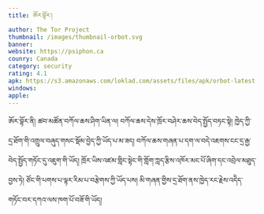 ```yaml
---
title: ཨོར་བྷོར་།

author: The Tor Project
thumbnail: /images/thumbnail-orbot.svg
banner: 
website: https://psiphon.ca
counry: Canada
category: security
rating: 4.1
apk: https://s3.amazonaws.com/loklad.com/assets/files/apk/orbot-latest.apk
windows: 
apple:
---
```


ཨོར་བྷོར་ནི། ཚབ་མཚོན་བཀོལ་ཆས་ཤིག་ཡིན་ལ། བཀོལ་ཆས་དེས་ཁྲོར་བཤེར་ཆས་བེད་སྤྱོད་བཏང་སྟེ། ཁྱེད་ཀྱི་དྲ་ཐོག་གི་འགྲུལ་བཞུད་གསང་སྡོམ་བྱེད་ཀྱི་ཡོད་པ་མ་ཟད། བཀོལ་ཆས་གཞན་པ་དག་ལ་བདེ་འཇགས་ངང་དྲ་རྒྱ་བེད་སྤྱོད་གཏོང་དུ་འཇུག་གི་ཡོད། ཁྲོར་ཡིས་འཛམ་གླིང་སྟེང་གི་གློག་ཀླད་རྩིས་འཁོར་མང་པོ་ཞིག་དང་འབྲེལ་མཐུད་བྱས་ཏེ། ཙོང་གི་པགས་པ་ལྟར་རིམ་པ་བརྩེགས་ཀྱི་ཡོད་པས། མི་གཞན་གྱིས་དྲ་ཐོག་ནས་ཁྱེད་རང་རྗེས་འདེེད་གཏོང་བར་དཀའ་ལས་ཁག་པོ་བཟོ་གི་ཡོད།
